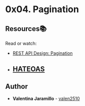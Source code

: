 # 0x04. Pagination

## Resources:books:

Read or watch:

-   [REST API Design: Pagination](https://intranet.hbtn.io/rltoken/TjO9hjRkzAR2F2jNcUX7fQ)
-   ## [HATEOAS](https://intranet.hbtn.io/rltoken/7wmXMksUnZokxW_oHlLxrA)

## Author

-   **Valentina Jaramillo** - [valen2510](https://github.com/valen2510)
